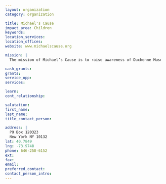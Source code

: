 ```yaml
---
layout: organization
category: organization

title: Michael's Cause
impact_area: Children
keywords: 
location_services: 
location_offices: 
website: www.michaelscause.org

mission: |
  The mission of Michael’s Cause is to raise awareness of Duchenne Muscular Dystrophy as well as direct funding for research by building a strong foundation for future treatments and a possible cure. Our goal is to save our son’s life and the many thousands of boys afflicted with this fatal disease.

cash_grants: 
grants: 
service_opp: 
services: 

learn: 
cont_relationship: 

salutation: 
first_name: 
last_name: 
title_contact_person: 

address: |
  PO Box 120323  
  New York NY 10132
lat: 40.7849
lng: -73.9748
phone: 646-258-6152
ext: 
fax: 
email: 
preferred_contact: 
contact_person_intro: 
---
```

